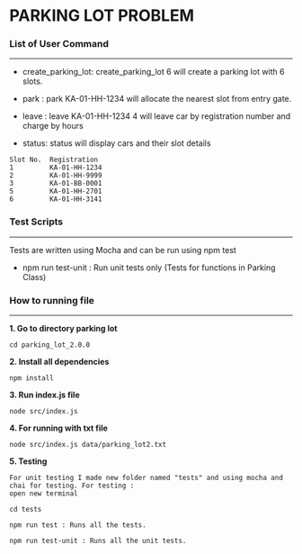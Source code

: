 # PARKING LOT PROBLEM

**<h3>List of User Command</h3>**
<hr>

* create_parking_lot: create_parking_lot 6 will create a parking lot with 6 slots.

* park <REGISTRATION NUMBER>: park KA-01-HH-1234 will allocate the nearest slot from entry gate.

* leave <REGISTRATION NUMBER> <HOURS>: leave KA-01-HH-1234 4 will leave car by registration number and charge by hours

* status: status will display cars and their slot details

```
Slot No.  Registration 
1         KA-01-HH-1234  
2         KA-01-HH-9999  
3         KA-01-BB-0001  
5         KA-01-HH-2701  
6         KA-01-HH-3141  
```
**<h3>Test Scripts</h3>**
<hr>

Tests are written using Mocha and can be run using npm test

* npm run test-unit : Run unit tests only (Tests for functions in Parking Class)

**<h3>How to running file</h3>**
<hr>

**1. Go to directory parking lot**

```
cd parking_lot_2.0.0
```

**2. Install all dependencies**

```
npm install
```

**3. Run index.js file**

```
node src/index.js
```

**4. For running with txt file**

```
node src/index.js data/parking_lot2.txt
```

**5. Testing**

```
For unit testing I made new folder named "tests" and using mocha and chai for testing. For testing : 
open new terminal 

cd tests

npm run test : Runs all the tests.

npm run test-unit : Runs all the unit tests.
```